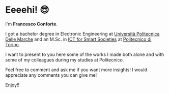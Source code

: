 # Eeeehi! :sunglasses:

I'm **Francesco Conforte**. 

I got a bachelor degree in Electronic Engineering at [Università Politecnica Delle Marche](https://www.univpm.it/) and an M.Sc. in [ICT for Smart Societies](https://www.didattica.polito.it/laurea_magistrale/ict_for_smart_societies/en/home) at [Politecnico di Torino](https://www.polito.it/). 

I want to present to you here some of the works I made both alone and with some of my colleagues during my studies at Politecnico. 

Feel free to comment and ask me if you want more insights! I would appreciate any comments you can give me! 

Enjoy!! 
